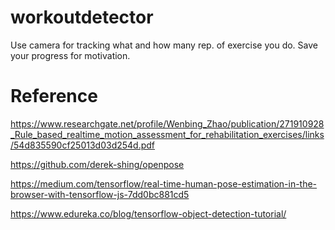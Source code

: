 # workoutdetector
Use camera for tracking what and how many rep. of exercise you do. Save your progress for motivation. 

# Reference

https://www.researchgate.net/profile/Wenbing_Zhao/publication/271910928_Rule_based_realtime_motion_assessment_for_rehabilitation_exercises/links/54d835590cf25013d03d254d.pdf

https://github.com/derek-shing/openpose

https://medium.com/tensorflow/real-time-human-pose-estimation-in-the-browser-with-tensorflow-js-7dd0bc881cd5

https://www.edureka.co/blog/tensorflow-object-detection-tutorial/

